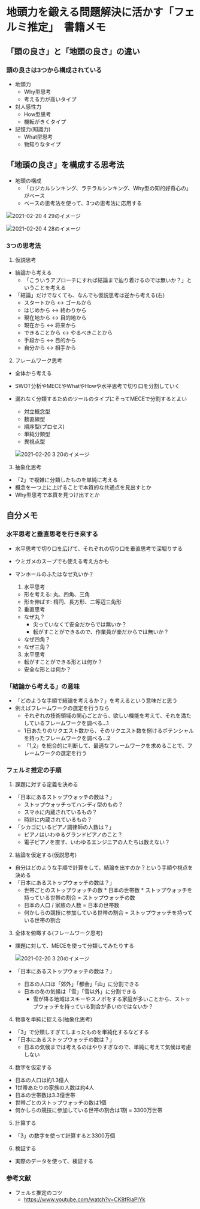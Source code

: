 # 地頭力を鍛える問題解決に活かす「フェルミ推定」　書籍メモ

## 「頭の良さ」と「地頭の良さ」の違い
### 頭の良さは3つから構成されている
- 地頭力
  - Why型思考
  - 考える力が高いタイプ
- 対人感性力
  - How型思考
  - 機転がきくタイプ
- 記憶力(知識力)
  - What型思考
  - 物知りなタイプ

## 「地頭の良さ」を構成する思考法
- 地頭の構成
  - 「ロジカルシンキング、ラテラルシンキング、Why型の知的好奇心の」がベース
  - ベースの思考法を使って、3つの思考法に応用する

![2021-02-20 4 29のイメージ](https://user-images.githubusercontent.com/53253817/108552127-3a631e00-7334-11eb-8de7-580e24a71184.jpg)

![2021-02-20 4 28のイメージ](https://user-images.githubusercontent.com/53253817/108552124-3931f100-7334-11eb-91d7-482d5ede11c3.jpg)


### 3つの思考法
1. 仮説思考
  - 結論から考える
    - 「こういうアプローチにすれば結論まで辿り着けるのでは無いか？」ということを考える
  - 「結論」だけでなくても、なんでも仮説思考は逆から考える(右)
    - スタートから <-> ゴールから
    - はじめから <-> 終わりから
    - 現在地から <-> 目的地から
    - 現在から <-> 将来から
    - できることから <-> やるべきことから
    - 手段から <-> 目的から
    - 自分から <-> 相手から
2. フレームワーク思考
  - 全体から考える
  - SWOT分析やMECEやWhatやHowや水平思考で切り口を分割していく
  - 漏れなく分類するためのツールのタイプにそってMECEで分割するとよい
    - 対立概念型
    - 数直線型
    - 順序型(プロセス)
    - 単純分類型
    - 異視点型

    ![2021-02-20 3 20のイメージ](https://user-images.githubusercontent.com/53253817/108545090-ae98c400-732a-11eb-9fe2-309b507e3d83.jpg)

3. 抽象化思考
  - 「2」で複雑に分類したものを単純に考える
  - 概念を一つ上に上げることで本質的な共通点を見出すとか
  - Why型思考で本質を見つけ出すとか

## 自分メモ
### 水平思考と垂直思考を行き来する
- 水平思考で切り口を広げて、それぞれの切り口を垂直思考で深堀りする
- ウミガメのスープでも使える考え方かも
- マンホールのふたはなぜ丸いか？

  1. 水平思考
    - 形を考える: 丸、四角、三角
    - 形を伸ばす: 楕円、長方形、二等辺三角形
  2. 垂直思考
    - なぜ丸？
      - 尖っていなくて安全だからでは無いか？
      - 転がすことができるので、作業員が楽だからでは無いか？
    - なぜ四角？
    - なぜ三角？
  3. 水平思考
    - 転がすことができる形とは何か？
    - 安全な形とは何か？
### 「結論から考える」の意味
- 「どのような手順で結論を考えるか？」を考えるという意味だと思う
- 例えばフレームワークの選定を行うなら
  - それぞれの技術領域の関心ごとから、欲しい機能を考えて、それを満たしているフレームワークを調べる...1
  - 1日あたりのリクエスト数から、そのリクエスト数を捌けるポテンシャルを持ったフレームワークを調べる...2
  - 「1,2」を総合的に判断して、最適なフレームワークを求めることで、フレームワークの選定を行う

### フェルミ推定の手順
1. 課題に対する定義を決める
  - 「日本にあるストップウォッチの数は？」
    - ストップウォッチってハンディ型のもの？
    - スマホに内蔵されているもの？
    - 時計に内蔵されているもの？
  - 「シカゴにいるピアノ調律師の人数は？」
    - ピアノはいわゆるグランドピアノのこと？
    - 電子ピアノを直す、いわゆるエンジニアの人たちは数えない？
2. 結論を仮定する(仮説思考)
  - 自分はどのような手順で計算をして、結論を出すのか？という手順や視点を決める
  - 「日本にあるストップウォッチの数は？」
    - 世帯ごとのストップウォッチの数 * 日本の世帯数 * ストップウォッチを持っている世帯の割合 = ストップウォッチの数
    - 日本の人口 / 家族の人数 = 日本の世帯数
    - 何かしらの競技に参加している世帯の割合 = ストップウォッチを持っている世帯の割合
3. 全体を俯瞰する(フレームワーク思考)
  - 課題に対して、MECEを使って分類してみたりする

    ![2021-02-20 3 20のイメージ](https://user-images.githubusercontent.com/53253817/108545090-ae98c400-732a-11eb-9fe2-309b507e3d83.jpg)

  - 「日本にあるストップウォッチの数は？」
    - 日本の人口は「郊外」「都会」「山」に分割できる
    - 日本の冬の気候は「雪」「雪以外」に分割できる
      - 雪が降る地域はスキーやスノボをする家庭が多いことから、ストップウォッチを持っている割合が多いのではないか？
4. 物事を単純に捉える(抽象化思考)
  - 「3」で分類しすぎてしまったものを単純化するなどする
  - 「日本にあるストップウォッチの数は？」
    - 日本の気候までは考えるのはやりすぎなので、単純に考えて気候は考慮しない
4. 数字を仮定する
  - 日本の人口は約1.3億人
  - 1世帯あたりの家族の人数は約4人
  - 日本の世帯数は3.3億世帯
  - 世帯ごとのストップウォッチの数は1個
  - 何かしらの競技に参加している世帯の割合は1割 = 3300万世帯
5. 計算する
  - 「3」の数字を使って計算すると3300万個
6. 検証する
  - 実際のデータを使って、検証する

### 参考文献
- フェルミ推定のコツ
  - https://www.youtube.com/watch?v=CK8fRiaPlYk
